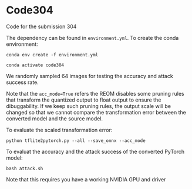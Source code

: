 # Code304
Code for the submission 304

The dependency can be found in `environment.yml`. To create the conda environment:

`conda env create -f environment.yml`

`conda activate code304`

We randomly sampled 64 images for testing the accuracy and attack success rate.

Note that the `acc_mode=True` refers the REOM disables some pruning rules that transform the quantized output to float output to ensure the dibuggability. If we keep such pruning rules, the output scale will be changed so that we cannot compare the transformation error between the converted model and the source model.

To evaluate the scaled transformation error:

`python tflite2pytorch.py --all --save_onnx --acc_mode`

To evaluat the accuracy and the attack success of the converted PyTorch model:

`
bash attack.sh
`

Note that this requires you have a working NVIDIA GPU and driver
